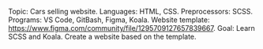 Topic: Cars selling website. 
Languages: HTML, CSS.
Preprocessors: SCSS.
Programs: VS Code, GitBash, Figma, Koala.
Website template: https://www.figma.com/community/file/1295709127657839667.
Goal: Learn SCSS and Koala. Create a website based on the template.
